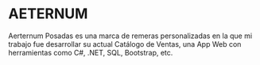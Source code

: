 # AETERNUM
Aerternum Posadas es una marca de remeras personalizadas en la que mi trabajo fue desarrollar su actual Catálogo de Ventas, una App Web con herramientas como C#, .NET, SQL, Bootstrap, etc.

